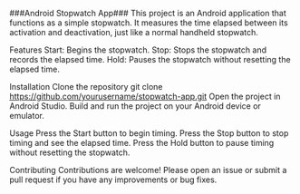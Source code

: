 ###Android Stopwatch App###
This project is an Android application that functions as a simple stopwatch. It measures the time elapsed between its activation and deactivation, just like a normal handheld stopwatch.

Features
Start: Begins the stopwatch.
Stop: Stops the stopwatch and records the elapsed time.
Hold: Pauses the stopwatch without resetting the elapsed time.


Installation
Clone the repository
git clone https://github.com/yourusername/stopwatch-app.git
Open the project in Android Studio.
Build and run the project on your Android device or emulator.


Usage
Press the Start button to begin timing.
Press the Stop button to stop timing and see the elapsed time.
Press the Hold button to pause timing without resetting the stopwatch.


Contributing
Contributions are welcome! Please open an issue or submit a pull request if you have any improvements or bug fixes.
